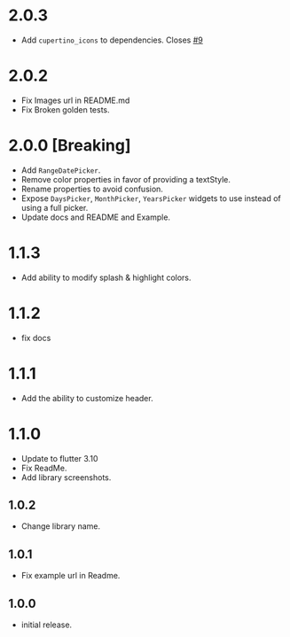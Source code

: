 # 2.0.3

- Add `cupertino_icons` to dependencies. Closes [#9](https://github.com/hasanmhallak/date_picker/issues/9)

# 2.0.2

- Fix Images url in README.md
- Fix Broken golden tests.

# 2.0.0 [Breaking]

- Add `RangeDatePicker`.
- Remove color properties in favor of providing a textStyle.
- Rename properties to avoid confusion.
- Expose `DaysPicker`, `MonthPicker`, `YearsPicker` widgets to use
  instead of using a full picker.
- Update docs and README and Example.

# 1.1.3

- Add ability to modify splash & highlight colors.

# 1.1.2

- fix docs

# 1.1.1

- Add the ability to customize header.

# 1.1.0

- Update to flutter 3.10
- Fix ReadMe.
- Add library screenshots.

## 1.0.2

- Change library name.

## 1.0.1

- Fix example url in Readme.

## 1.0.0

- initial release.
